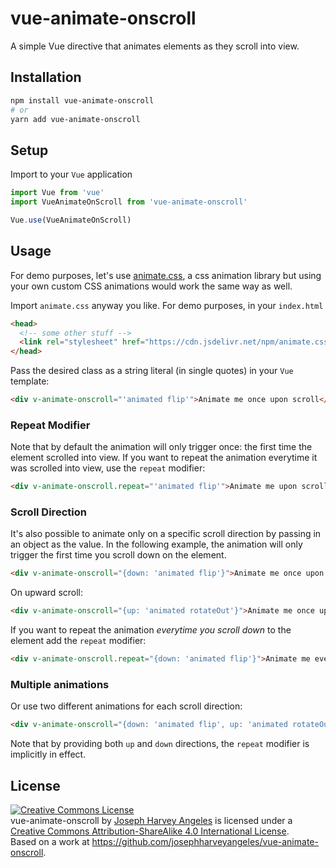 # vue-animate-onscroll
A simple Vue directive that animates elements as they scroll into view.

## Installation

```sh
npm install vue-animate-onscroll
# or
yarn add vue-animate-onscroll
```

## Setup
Import to your `Vue` application
```javascript
import Vue from 'vue'
import VueAnimateOnScroll from 'vue-animate-onscroll'

Vue.use(VueAnimateOnScroll)
```

## Usage
For demo purposes, let's use [animate.css](https://daneden.github.io/animate.css/),
a css animation library but using your own custom CSS animations would work the same way as well.

Import `animate.css` anyway you like. For demo purposes, in your `index.html`
```html
<head>
  <!-- some other stuff -->
  <link rel="stylesheet" href="https://cdn.jsdelivr.net/npm/animate.css@3.5.2/animate.min.css">
</head>
```

Pass the desired class as a string literal (in single quotes) in your `Vue` template:
```html
<div v-animate-onscroll="'animated flip'">Animate me once upon scroll</div>
```

### Repeat Modifier
Note that by default the animation will only trigger once: the first time the element scrolled into view. If you want to repeat the animation everytime it was scrolled into view, use the `repeat` modifier:
```html
<div v-animate-onscroll.repeat="'animated flip'">Animate me upon scroll forever</div>
```

### Scroll Direction
It's also possible to animate only on a specific scroll direction by passing in an object as the value. In the following example, the animation will only trigger the first time you scroll down on the element.

```html
<div v-animate-onscroll="{down: 'animated flip'}">Animate me once upon scroll down</div>
```
On upward scroll:
```html
<div v-animate-onscroll="{up: 'animated rotateOut'}">Animate me once upon scroll up</div>
```

If you want to repeat the animation *everytime you scroll down* to the element add the `repeat` modifier:

```html
<div v-animate-onscroll.repeat="{down: 'animated flip'}">Animate me everytime you scroll down on me</div>
```

### Multiple animations
Or use two different animations for each scroll direction:
```html
<div v-animate-onscroll="{down: 'animated flip', up: 'animated rotateOut' }">Animate me upon scroll forever</div>
```
Note that by providing both `up` and `down` directions, the `repeat` modifier is implicitly in effect.

## License

<a rel="license" href="http://creativecommons.org/licenses/by-sa/4.0/"><img alt="Creative Commons License" style="border-width:0" src="https://i.creativecommons.org/l/by-sa/4.0/88x31.png" /></a><br /><span xmlns:dct="http://purl.org/dc/terms/" href="http://purl.org/dc/dcmitype/Text" property="dct:title" rel="dct:type">vue-animate-onscroll</span> by <a xmlns:cc="http://creativecommons.org/ns#" href="www.josephharveyangeles.com" property="cc:attributionName" rel="cc:attributionURL">Joseph Harvey Angeles</a> is licensed under a <a rel="license" href="http://creativecommons.org/licenses/by-sa/4.0/">Creative Commons Attribution-ShareAlike 4.0 International License</a>.<br />Based on a work at <a xmlns:dct="http://purl.org/dc/terms/" href="https://github.com/josephharveyangeles/vue-animate-onscroll" rel="dct:source">https://github.com/josephharveyangeles/vue-animate-onscroll</a>.